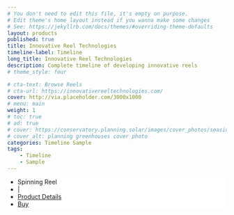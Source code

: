 ```yaml
---
# You don't need to edit this file, it's empty on purpose.
# Edit theme's home layout instead if you wanna make some changes
# See: https://jekyllrb.com/docs/themes/#overriding-theme-defaults
layout: products
published: true
title: Innovative Reel Technologies 
timeline-label: Timeline
long_title: Innovative Reel Technologies
description: Complete timeline of developing innovative reels
# theme_style: four

# cta-text: Browse Reels
# cta-url: https://innovativereeltechnologies.com/
cover: http://via.placeholder.com/3000x1000
# menu: main
weight: 1
# toc: true
# ad: true
# cover: https://conservatory.planning.solar/images/cover_photos/seaside.jpg
# cover_alt: planning greenhouses cover photo
categories: Timeline Sample
tags: 
    - Timeline
    - Sample
---
```

<ul class="nav nav-pills justify-content-end fixed-bottom p-3 m-0" style="background:white;">
  <li class="nav-item">
    <a class="nav-link disabled h5 m-0" >Spinning Reel</a>
  </li>
  <li class="nav-item">
    <a class="nav-link disabled h5 m-0" >|</a>
  </li>
  <li class="nav-item">
    <a class="nav-link" href="/products/spinning-reels" >Product Details</a>
  </li>
  <li class="nav-item">
    <a class="nav-link active" href="/products/spinning-reels" >Buy</a>
  </li>
</ul>
<style>
    body{
        margin-bottom:72px;
    }
    #content > ul > li > a.active:hover{
        color:white;
    }
</style> 